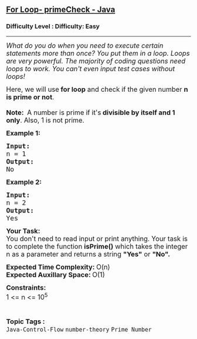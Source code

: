 <h2><a href="https://www.geeksforgeeks.org/problems/for-loop-primecheck-java/1">For Loop- primeCheck - Java</a></h2><h3>Difficulty Level : Difficulty: Easy</h3><hr><div class="problems_problem_content__Xm_eO"><p><em><span style="font-size: 18px;">What do you do when you need to execute certain statements more than once? You put them in a loop. Loops are very powerful. The majority of coding questions need loops to work. You can't even input test cases without loops!</span></em></p>
<p><span style="font-size: 18px;">Here, we will use<strong> for loop</strong> and check if the given number <strong>n is prime or not</strong>.<br><br><strong>Note:&nbsp;</strong> A number is prime if it's<strong> divisible by itself and 1 only</strong>. Also, 1 is not prime.</span></p>
<p><strong><span style="font-size: 18px;">Example 1:</span></strong></p>
<pre><span style="font-size: 18px;"><strong>Input:</strong>
n = 1</span>
<span style="font-size: 18px;"><strong>Output:</strong></span>
<span style="font-size: 18px;">No
</span></pre>
<p><strong><span style="font-size: 18px;">Example 2:</span></strong></p>
<pre><span style="font-size: 18px;"><strong>Input:</strong>
n = 2</span>
<span style="font-size: 18px;"><strong>Output:</strong></span><span style="font-size: 18px;">
Yes</span></pre>
<p><span style="font-size: 18px;"><strong style="font-size: 18px;">Your Task: </strong><br><span style="font-size: 18px;">You don't need to read input or print anything. Your task is to complete the function <strong>isPrime()</strong> which takes the integer n as a parameter and returns a string <strong>"Yes"</strong> or <strong>"No".</strong></span><br></span></p>
<p><span style="font-size: 18px;"><strong>Expected Time Complexity:&nbsp;</strong>O(n)<br><strong>Expected Auxillary Space:&nbsp;</strong>O(1)</span></p>
<p><span style="font-size: 18px;"><strong>Constraints:</strong><br>1 &lt;= n &lt;= 10<sup>5</sup></span></p></div><br><p><span style=font-size:18px><strong>Topic Tags : </strong><br><code>Java-Control-Flow</code>&nbsp;<code>number-theory</code>&nbsp;<code>Prime Number</code>&nbsp;